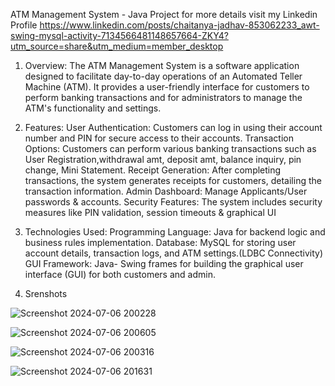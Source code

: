 ATM Management System - Java Project 
for more details visit my Linkedin Profile https://www.linkedin.com/posts/chaitanya-jadhav-853062233_awt-swing-mysql-activity-7134566481148657664-ZKY4?utm_source=share&utm_medium=member_desktop

1. Overview:
The ATM Management System is a software application designed to facilitate day-to-day operations of an Automated Teller Machine (ATM). It provides a user-friendly interface for customers to perform banking transactions and for administrators to manage the ATM's functionality and settings.

2. Features:
User Authentication: Customers can log in using their account number and PIN for secure access to their accounts.
Transaction Options: Customers can perform various banking transactions such as User Registration,withdrawal amt, deposit amt, balance inquiry, pin change, Mini Statement.
Receipt Generation: After completing transactions, the system generates receipts for customers, detailing the transaction information.
Admin Dashboard: Manage Applicants/User passwords & accounts.
Security Features: The system includes security measures like PIN validation, session timeouts & graphical UI

3. Technologies Used:
Programming Language: Java for backend logic and business rules implementation.
Database: MySQL for storing user account details, transaction logs, and ATM settings.(LDBC Connectivity)
GUI Framework: Java- Swing frames for building the graphical user interface (GUI) for both customers and admin.

4. Srenshots
   

![Screenshot 2024-07-06 200228](https://github.com/chaitanya2217/ATM-Management-System-Java-Based/assets/130820074/9de928b8-ac41-4537-a49e-78a8fe2c4c51)

![Screenshot 2024-07-06 200605](https://github.com/chaitanya2217/ATM-Management-System-Java-Based/assets/130820074/010cd254-0102-404a-abde-20c023199813)

![Screenshot 2024-07-06 200316](https://github.com/chaitanya2217/ATM-Management-System-Java-Based/assets/130820074/ce7c20c5-70e2-44ec-ad78-794f58fbd27b)

![Screenshot 2024-07-06 201631](https://github.com/chaitanya2217/ATM-Management-System-Java-Based/assets/130820074/5fb5e3c3-c312-4b39-9778-f3b04784ad89)


